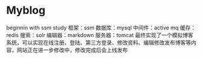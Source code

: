 # Myblog
beginnin with ssm study
框架：ssm
数据库：mysql
中间件：active mq
缓存：redis
搜索：solr
编辑器：markdown
服务器：tomcat
最终实现了一个模拟博客系统，可以实现在线注册、登陆、第三方登录、修改资料、编辑修改发布博客等内容，网站正在进一步修改中，修改完成后会上线发布

